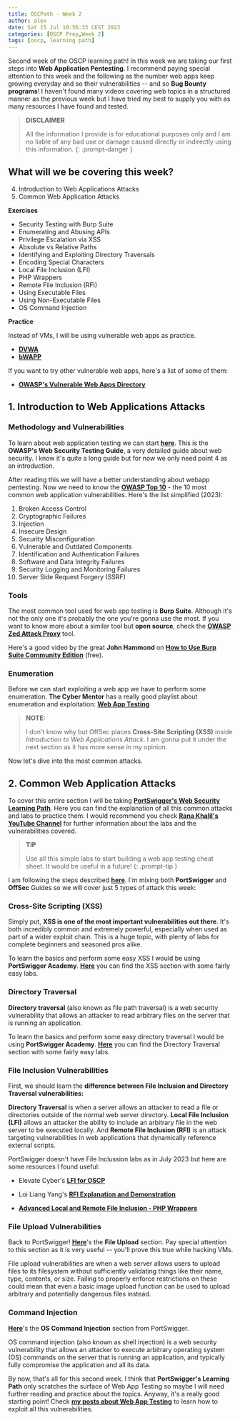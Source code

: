 ```yaml
---
title: OSCPath - Week 2
author: alex
date: Sat 15 Jul 10:56:33 CEST 2023
categories: [OSCP Prep,Week 2]
tags: [oscp, learning path]
---
```


Second week of the OSCP learning path! In this week we are taking our first steps into **Web Application Pentesting**. I recommend paying special attention to this week and the following as the number web apps keep growing everyday and so their vulnerabilities -- and so **Bug Bounty programs**! I haven't found many videos covering web topics in a structured manner as the previous week but I have tried my best to supply you with as many resources I have found and tested.

> **DISCLAIMER** 
>
> All the information I provide is for educational purposes only and I am no liable of any bad use or damage caused directly or indirectly using this information.
{: .prompt-danger }

## What will we be covering this week?

4. Introduction to Web Applications Attacks
5. Common Web Application Attacks

**Exercises**

- Security Testing with Burp Suite
- Enumerating and Abusing APIs
- Privilege Escalation via XSS
- Absolute vs Relative Paths
- Identifying and Exploiting Directory Traversals
- Encoding Special Characters
- Local File Inclusion (LFI)
- PHP Wrappers
- Remote File Inclusion (RFI)
- Using Executable Files
- Using Non-Executable Files
- OS Command Injection

**Practice**

Instead of VMs, I will be using vulnerable web apps as practice.

- **[DVWA](/posts/dvwa-2023-walkthrough/)** 
- **[bWAPP](/posts/bwapp-2023-walkthrough/)**

If you want to try other vulnerable web apps, here's a list of some of them:

- **[OWASP's Vulnerable Web Apps Directory](https://owasp.org/www-project-vulnerable-web-applications-directory/)**

## 1. Introduction to Web Applications Attacks

### Methodology and Vulnerabilities

To learn about web application testing we can start **[here](https://owasp.org/www-project-web-security-testing-guide/v42/4-Web_Application_Security_Testing/00-Introduction_and_Objectives/README)**. This is the **OWASP's Web Security Testing Guide**, a very detailed guide about web security. I know it's quite a long guide but for now we only need point 4 as an introduction.

After reading this we will have a better understanding about webapp pentesting. Now we need to know the **[OWASP Top 10](https://owasp.org/Top10/)** - the 10 most common web application vulnerabilities. Here's the list simplified (2023):

1. Broken Access Control
2. Cryptographic Failures
3. Injection
4. Insecure Design
5. Security Misconfiguration
6. Vulnerable and Outdated Components
7. Identification and Authentication Failures
8. Software and Data Integrity Failures
9. Security Logging and Monitoring Failures
10. Server Side Request Forgery (SSRF)

### Tools

The most common tool used for web app testing is **Burp Suite**. Although it's not the only one it's probably the one you're gonna use the most. If you want to know more about a similar tool but **open source**, check the **[OWASP Zed Attack Proxy](https://www.zaproxy.org/)** tool.

Here's a good video by the great **John Hammond** on **[How to Use Burp Suite Community Edition](https://www.youtube.com/watch?v=G3hpAeoZ4ek&t=1423s)** (free).

### Enumeration

Before we can start exploiting a web app we have to perform some enumeration. **The Cyber Mentor** has a really good playlist about enumeration and exploitation: **[Web App Testing](https://www.youtube.com/playlist?list=PLLKT__MCUeixCoi2jtP2Jj8nZzM4MOzBL)**

> **NOTE:** 
> 
> I don't know why but OffSec places **Cross-Site Scripting (XSS)** inside *Introduction to Web Applications Attack*. I am gonna put it under the next section as it has more sense in my opinion. 

Now let's dive into the most common attacks.

## 2. Common Web Application Attacks

To cover this entire section I will be taking **[PortSwigger's Web Security Learning Path](https://portswigger.net/web-security/learning-path)**. Here you can find the explanation of all this common attacks and labs to practice them. I would recommend you check **[Rana Khalil's YouTube Channel](https://www.youtube.com/@RanaKhalil101)** for further information about the labs and the vulnerabilities covered.

> **TIP**
> 
> Use all this simple labs to start building a web app testing cheat sheet. It would be useful in a future!
{: .prompt-tip }

I am following the steps described **[here](https://portswigger.net/web-security/certification/how-to-prepare#step-1-complete-one-lab-from-every-topic)**. I'm mixing both **PortSwigger** and **OffSec** Guides so we will cover just 5 types of attack this week:

### Cross-Site Scripting (XSS)

Simply put, **XSS is one of the most important vulnerabilities out there**. It's both incredibly common and extremely powerful, especially when used as part of a wider exploit chain. This is a huge topic, with plenty of labs for complete beginners and seasoned pros alike.

To learn the basics and perform some easy XSS I would be using **PortSwigger Academy**. **[Here](https://portswigger.net/web-security/cross-site-scripting)** you can find the XSS section with some fairly easy labs.

### Directory Traversal

**Directory traversal** (also known as file path traversal) is a web security vulnerability that allows an attacker to read arbitrary files on the server that is running an application. 

To learn the basics and perform some easy directory traversal I would be using **PortSwigger Academy**. **[Here](https://portswigger.net/web-security/file-path-traversal)** you can find the Directory Traversal section with some fairly easy labs.

### File Inclusion Vulnerabilities 

First, we should learn the **difference between File Inclusion and Directory Traversal vulnerabilities:**

**Directory Traversal** is when a server allows an attacker to read a file or directories outside of the normal web server directory. **Local File Inclusion (LFI)** allows an attacker the ability to include an arbitrary file in the web server to be executed locally. And **Remote File Inclusion (RFI)** is an attack targeting vulnerabilities in web applications that dynamically reference external scripts.

PortSwigger doesn't have File Inclussion labs as in July 2023 but here are some resources I found useful:

- Elevate Cyber's **[LFI for OSCP](https://www.youtube.com/watch?v=2qhdGyfk6iA)**
- Loi Liang Yang's **[RFI Explanation and Demonstration](https://www.youtube.com/watch?v=jG5FENEbGEg)**

- **[Advanced Local and Remote File Inclusion - PHP Wrappers](https://www.youtube.com/watch?v=cPSYuodIq9s)**

### File Upload Vulnerabilities 

Back to PortSwigger! **[Here](https://portswigger.net/web-security/file-upload)**'s the **File Upload** section. Pay special attention to this section as it is very useful -- you'll prove this true while hacking VMs.

File upload vulnerabilities are when a web server allows users to upload files to its filesystem without sufficiently validating things like their name, type, contents, or size. Failing to properly enforce restrictions on these could mean that even a basic image upload function can be used to upload arbitrary and potentially dangerous files instead.

### Command Injection 

**[Here](https://portswigger.net/web-security/os-command-injection)**'s the **OS Command Injection** section from PortSwigger. 

OS command injection (also known as shell injection) is a web security vulnerability that allows an attacker to execute arbitrary operating system (OS) commands on the server that is running an application, and typically fully compromise the application and all its data.

By now, that's all for this second week. I think that **PortSwigger's Learning Path** only scratches the surface of Web App Testing so maybe I will need further reading and practice about the topics. Anyway, it's a really good starting point! Check **[my posts about Web App Testing](https://amtzespinosa.github.io/pwned!/#web-apps)** to learn how to exploit all this vulnerabilities.
